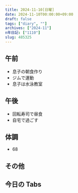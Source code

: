```yaml
---
title: 2024-11-10[日曜]
date: 2024-11-10T00:00:00+09:00
draft: false
tags: ["diary", ""]
archives: ["2024-11"]
n年日記: ["1110"]
slug: 485325
---
```


## 午前

- 息子の朝食作り
- ジムで運動
- 息子は水泳教室

## 午後

- 回転寿司で昼食
- 自宅で過ごす

## 体調

- 68

## その他

## 今日の Tabs
